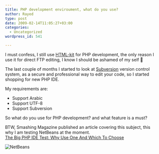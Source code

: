 ```yaml
---
title: PHP development enviroument, what do you use?
author: Rayed
type: post
date: 2009-02-14T11:05:27+03:00
categories:
  - Uncategorized
wordpress_id: 541

---
```

<p>I must confess, I still use <a href="http://www.chami.com/html-kit/">HTML-kit</a> for PHP development, the only reason I use it for direct FTP editing, I know I should be ashamed of my self 🙁</p>
<p>The last couple of months I started to look at <a href="http://subversion.tigris.org/">Subversion</a> version control system, as a secure and professional way to edit your code, so I started shopping for new PHP IDE.</p>
<p>My requirements are:</p>
<ul>
<li>Support Arabic</li>
<li>Support UTF-8</li>
<li>Support Subversion</li>
</ul>
<p>So what do you use for PHP development? and what feature is a must?</p>
<p>BTW, Smashing Magazine published an article covering this subject, this why I am testing NetBeans at the moment.<br />
<a href="http://www.smashingmagazine.com/2009/02/11/the-big-php-ides-test-why-use-oneand-which-to-choose/">The Big PHP IDE Test: Why Use One And Which To Choose</a></p>
<p><img src="http://upload.wikimedia.org/wikipedia/en/thumb/2/29/NetBeansLogo.PNG/150px-NetBeansLogo.PNG" title="NetBeans" /></p>
